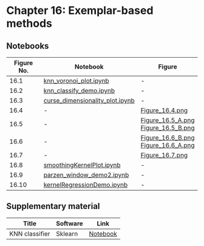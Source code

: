 
# Chapter 16: Exemplar-based methods

## Notebooks

|Figure No. | Notebook | Figure |
|--|--|--|
| 16.1 | [knn_voronoi_plot.ipynb](knn_voronoi_plot.ipynb) | - |
| 16.2 | [knn_classify_demo.ipynb](knn_classify_demo.ipynb) | - |
| 16.3 | [curse_dimensionality_plot.ipynb](curse_dimensionality_plot.ipynb) | - |
| 16.4 | - | [Figure_16.4.png](https://github.com/probml/pml-book/blob/main/book1-figures/Figure_16.4.png)<br/> |
| 16.5 | - | [Figure_16.5_A.png](https://github.com/probml/pml-book/blob/main/book1-figures/Figure_16.5_A.png)<br/>[Figure_16.5_B.png](https://github.com/probml/pml-book/blob/main/book1-figures/Figure_16.5_B.png)<br/> |
| 16.6 | - | [Figure_16.6_B.png](https://github.com/probml/pml-book/blob/main/book1-figures/Figure_16.6_B.png)<br/>[Figure_16.6_A.png](https://github.com/probml/pml-book/blob/main/book1-figures/Figure_16.6_A.png)<br/> |
| 16.7 | - | [Figure_16.7.png](https://github.com/probml/pml-book/blob/main/book1-figures/Figure_16.7.png)<br/> |
| 16.8 | [smoothingKernelPlot.ipynb](smoothingKernelPlot.ipynb) | - |
| 16.9 | [parzen_window_demo2.ipynb](parzen_window_demo2.ipynb) | - |
| 16.10 | [kernelRegressionDemo.ipynb](kernelRegressionDemo.ipynb) | - |
## Supplementary material
|Title|Software|Link|
-|-|-
|KNN classifier|Sklearn|[Notebook](https://colab.research.google.com/github/probml/probml-notebooks/blob/master/notebooks/knn_demo.ipynb)
